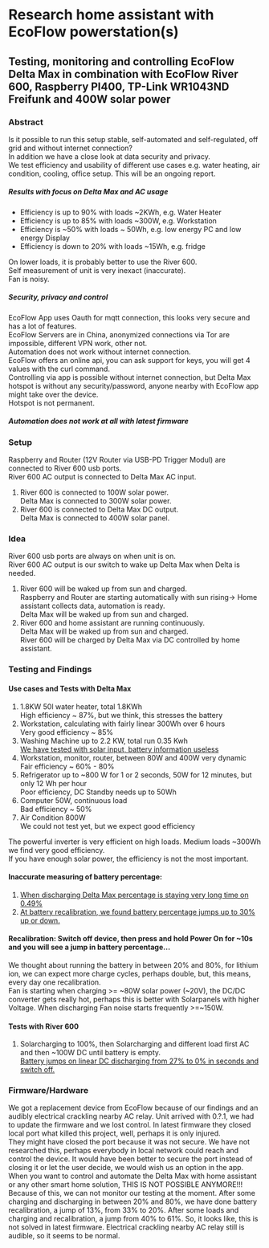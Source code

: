 # Research home assistant with EcoFlow powerstation(s)
## Testing, monitoring and controlling EcoFlow Delta Max in combination with EcoFlow River 600, Raspberry PI400, TP-Link WR1043ND Freifunk and 400W solar power
### Abstract
Is it possible to run this setup stable, self-automated and self-regulated, off grid and without internet connection? <br>
In addition we have a close look at data security and privacy. <br>
We test efficiency and usability of different use cases e.g. water heating, air condition, cooling, office setup. 
This will be an ongoing report.<br>
##### Results with focus on Delta Max and AC usage
- Efficiency is up to 90% with loads ~2KWh, e.g. Water Heater
- Efficiency is up to 85% with loads ~300W, e.g. Workstation
- Efficiency is ~50% with loads ~ 50Wh, e.g. low energy PC and low energy Display
- Efficiency is down to 20% with loads ~15Wh, e.g. fridge <br>

On lower loads, it is probably better to use the River 600. <br>
Self measurement of unit is very inexact (inaccurate). <br>
Fan is noisy. <br>
##### Security, privacy and control
EcoFlow App uses Oauth for mqtt connection, this looks very secure and has a lot of features. <br>
EcoFlow Servers are in China, anonymized connections via Tor are impossible, different VPN work, other not. <br>
Automation does not work without internet connection. <br>
EcoFlow offers an online api, you can ask support for keys, you will get 4 values with the curl command. <br>
Controlling via app is possible without internet connection, but Delta Max hotspot is without any security/password, anyone nearby with EcoFlow app might take over the device. <br>
Hotspot is not permanent. <br>
##### Automation does not work at all with latest firmware <br>
### Setup
Raspberry and Router (12V Router via USB-PD Trigger Modul) are connected to River 600 usb ports. <br>
River 600 AC output is connected to Delta Max AC input.
1) River 600 is connected to 100W solar power.<br>
Delta Max is connected to 300W solar power.<br>
2) River 600 is connected to Delta Max DC output. <br>
Delta Max is connected to 400W solar panel.<br>
### Idea
River 600 usb ports are always on when unit is on.<br>
River 600 AC output is our switch to wake up Delta Max when Delta is needed. <br>
1) River 600 will be waked up from sun and charged. <br>
Raspberry and Router are starting automatically with sun rising-> Home assistant collects data, automation is ready. <br>
Delta Max will be waked up from sun and charged.<br>
2) River 600 and home assistant are running continuously.<br>
Delta Max will be waked up from sun and charged.<br>
River 600 will be charged by Delta Max via DC controlled by home assistant.<br>

### Testing and Findings
#### Use cases and Tests with Delta Max
1) 1.8KW 50l water heater, total 1.8KWh<br>
High efficiency ~ 87%, but we think, this stresses the battery
2) Workstation, calculating with fairly linear 300Wh over 6 hours<br>
Very good efficiency ~ 85%
3) Washing Machine up to 2.2 KW, total run 0.35 Kwh<br>
<a href="https://github.com/fogfon/Delta-Max-Tests-and-Graphs/blob/main/README.md#percentage-jumps-with-and-without-recalibration">We have tested with solar input, battery information useless</a><br>
4) Workstation, monitor, router, between 80W and 400W very dynamic<br>
Fair efficiency ~ 60% - 80%
5) Refrigerator up to ~800 W for 1 or 2 seconds, 50W for 12 minutes, but only 12 Wh per hour<br>
Poor efficiency, DC Standby needs up to 50Wh
6) Computer 50W, continuous load<br>
Bad efficiency ~ 50%
7) Air Condition 800W<br>
We could not test yet, but we expect good efficiency

The powerful inverter is very efficient on high loads. Medium loads ~300Wh we find very good efficiency.<br>
If you have enough solar power, the efficiency is not the most important.<br>
#### Inaccurate measuring of battery percentage:<br>
1) <a href="https://github.com/fogfon/Delta-Max-Tests-and-Graphs/blob/main/README.md#nearly-linear-ac-discharging-without-input-with-a-load-of-300w-until-battery-is-empty-after-that-linear-charging-like-expected" title="0.49%">When discharging Delta Max percentage is staying very long time on 0.49%</a><br>
2) <a href="https://github.com/fogfon/Delta-Max-Tests-and-Graphs/blob/main/README.md#linear-charging-and-discharging-then-solar-charging-and-at-the-end-battery-recalibration" title="Battery Jumps">At battery recalibration, we found battery percentage jumps up to 30% up or down.</a><br>
#### Recalibration: Switch off device, then press and hold Power On for ~10s and you will see a jump in battery percentage... 
We thought about running the battery in between 20% and 80%, for lithium ion, we can expect more charge cycles, perhaps double, but, this means, every day one recalibration.<br>
Fan is starting when charging >= ~80W solar power (~20V), the DC/DC converter gets really hot, perhaps this is better with Solarpanels with higher Voltage.
When discharging Fan noise starts frequently >=~150W.<br>

#### Tests with River 600
1) Solarcharging to 100%, then Solarcharging and different load first AC and then ~100W DC until battery is empty.<br>
<a href="https://github.com/fogfon/River-600-Tests-and-Graphs#solarcharging-to-100-then-solarcharging-and-different-load-first-ac-and-then-100w-dc-until-battery-is-empty" title="River-600-Tests-and-Graphs">Battery jumps on linear DC discharging from 27% to 0% in seconds and switch off.</a>


### Firmware/Hardware
We got a replacement device from EcoFlow because of our findings and an audibly electrical crackling nearby AC relay. Unit arrived with 0.?.1, we had to update the firmware and we lost control. In latest firmware they closed local port what killed this project, well, perhaps it is only injured. <br>
They might have closed the port because it was not secure. We have not researched this, perhaps everybody in local network could reach and control the device.
It would have been better to secure the port instead of closing it or let the user decide, we would wish us an option in the app. <br>
When you want to control and automate the Delta Max with home assistant or any other smart home solution, THIS IS NOT POSSIBLE ANYMORE!!!<br> 
Because of this, we can not monitor our testing at the moment. After some charging and discharging in between 20% and 80%, we have done battery recalibration, a jump of 13%, from 33% to 20%. After some loads and charging and recalibration, a jump from 40% to 61%. So, it looks like, this is not solved in latest firmware. Electrical crackling nearby AC relay still is audible, so it seems to be normal. <br>
